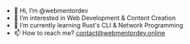 - 👋 Hi, I’m @webmentordev
- 👀 I’m interested in Web Development & Content Creation
- 🌱 I’m currently learning Rust's CLI & Network Programming
- 📫 How to reach me? contact@webmentordev.online
